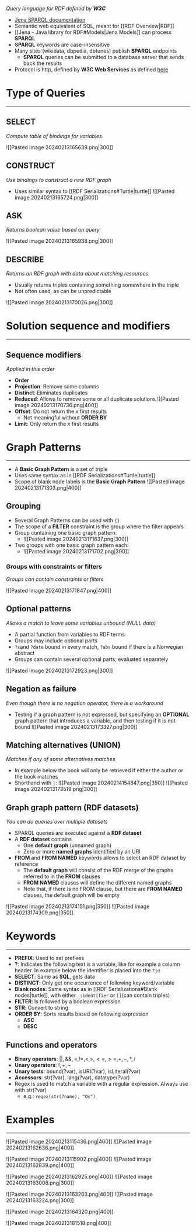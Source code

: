 _Query language for RDF defined by **W3C**_


* [Jena SPARQL documentation](http://jena.apache.org/documentation/javadoc/arq/)
* Semantic web equivalent of SQL, meant for [[RDF Overview|RDF]]
* [[Jena - Java library for RDF#Models|Jena Models]] can process **SPARQL**
* **SPARQL** keywords are case-insensitive
* Many sites (wikidata, dbpedia, dbtunes) publish **SPARQL** endpoints
	* **SPARQL** queries can be submitted to a database server that sends back the results
* Protocol is http, defined by **W3C Web Services** as defined [here](http://www.w3.org/TR/rdf-sparql-protocol/)


# Type of Queries
---

## SELECT
_Compute table of bindings for variables_

![[Pasted image 20240213165639.png|300]]

## CONSTRUCT
_Use bindings to construct a new RDF graph_

* Uses similar syntax to [[RDF Serializations#Turtle|turtle]]
![[Pasted image 20240213165724.png|300]]


## ASK
_Returns boolean value based on query_

![[Pasted image 20240213165938.png|300]]


## DESCRIBE
_Returns an RDF graph with data about matching resources_

* Usually returns triples containing something somewhere in the triple
* Not often used, as can be unpredictable

![[Pasted image 20240213170026.png|300]]


# Solution sequence and modifiers
---

## Sequence modifiers
_Applied in this order_
* **Order**
* **Projection**: Remove some columns
* **Distinct**: Eliminates duplicates
* **Reduced**: Allows to remove some or all duplicate solutions
	![[Pasted image 20240213170736.png|400]]
* **Offset**: Do not return the $x$ first results
	* Not meaningful without **ORDER BY**
* **Limit**: Only return the $x$ first results


# Graph Patterns
---
* A **Basic Graph Pattern** is a set of triple
* Uses same syntax as in [[RDF Serializations#Turtle|turtle]]
* Scope of blank node labels is the **Basic Graph Pattern**
![[Pasted image 20240213171303.png|400]]

## Grouping

* Several Graph Patterns can be used with `{}`
* The scope of a **FILTER** constraint is the group where the filter appears
* Group containing one basic graph pattern:
	* ![[Pasted image 20240213171637.png|300]]
* Two groups with one basic graph pattern each:
	* ![[Pasted image 20240213171702.png|300]]

### Groups with constraints or filters
_Groups can contain constraints or filters_

![[Pasted image 20240213171847.png|400]]


## Optional patterns
_Allows a match to leave some variables unbound (NULL data)_

* A partial function from variables to RDF terms
* Groups may include optional parts
* `?x`and `?date` bound in every match, `?abs` bound if there is a Norwegian abstract
* Groups can contain several optional parts, evaluated separately

![[Pasted image 20240213172923.png|300]]

## Negation as failure
_Even though there is no negation operator, there is a workaround_

* Testing if a graph pattern is not expressed, but specifying an **OPTIONAL** graph pattern that introduces a variable, and then testing if it is not bound
	![[Pasted image 20240213173327.png|300]]

## Matching alternatives (UNION)
_Matches if any of some alternatives matches_

* In example below the book will only be retrieved if either the author or the book matches
* Shorthand with `|`:
![[Pasted image 20240214154847.png|350]]
![[Pasted image 20240213173519.png|300]]


## Graph graph pattern (RDF datasets)
_You can do queries over multiple datasets_

* SPARQL queries are executed against a **RDF dataset**
* A **RDF dataset** contains
	* One **default graph** (unnamed graph)
	* Zero or more **named graphs** identified by an URI
* **FROM** and **FROM NAMED** keywords allows to select an RDF dataset by reference
	* The **default graph** will consist of the RDF merge of the graphs referred to in the **FROM** clauses
	* **FROM NAMED** clauses will define the different named graphs
	* Note that, if there is no FROM clause, but there are **FROM NAMED** clauses, the default graph will be empty

![[Pasted image 20240213174151.png|350]]
![[Pasted image 20240213174309.png|350]]


# Keywords
---

* **PREFIX**: Used to set prefixes
* **?**: Indicates the following text is a variable, like for example a column header. In example below the identifier is placed into the `?jd`
* **SELECT**: Same as **SQL**, gets data
* **DISTINCT**: Only get one occurrence of following keyword/variable
* **Blank nodes**: Same syntax as in [[RDF Serializations#Blank nodes|turtle]], with either `_:identifier` or `[]`(can contain triples)
* **FILTER**: Is followed by a boolean expression
* **STR**: Convert to string
* **ORDER BY**: Sorts results based on following expression
	* **ASC**
	* **DESC**

## Functions and operators

* **Binary operators**: $||, \&\&, =,!=,<,>,<=,>=,+,-,*,/$
* **Unary operators**: $!, +, -$
* **Unary tests**: bound(?var), isURI(?var), isLiteral(?var)
* **Accessors**: str(?var), lang(?var), datatype(?var)
* Regex is used to match a variable with a regular expression. Always use with str(?var)
	* e.g.: `regex(str(?name), "Os")`


# Examples
---

![[Pasted image 20240213115436.png|400]]
![[Pasted image 20240213162636.png|400]]

![[Pasted image 20240213115902.png|400]]
![[Pasted image 20240213162839.png|400]]

![[Pasted image 20240213162925.png|400]]
![[Pasted image 20240213163008.png|300]]

![[Pasted image 20240213163203.png|400]]
![[Pasted image 20240213163224.png|300]]


![[Pasted image 20240213164320.png|400]]

![[Pasted image 20240213181518.png|400]]